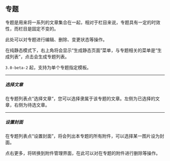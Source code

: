 ## 专题

专题是用来将一系列的文章集合在一起，相对于栏目来说，专题具有一定的时效性，而栏目是固定不变的。

此处可以对专题进行编辑、删除、变更状态等操作。

在纯静态模式下，右上角将会显示“生成静态页面”菜单，与专题相关的菜单是“生成列表”，点击会生成专题列表。

`3.0-beta-2` 起，支持为单个专题指定模板。

----------
 
##### 选择文章

在专题列表点“选择文章“，您可以选择隶属于该专题的文章。左侧为已选择的文章，右侧为待选文章。

----------
 
##### 设置封面

在专题列表点“设置封面”，将会列出本专题的所有附件，可以选择某一图片设为封面。

点右更多，将转换到附件管理界面，在此可以对在专题的附件进行删除等操作。

